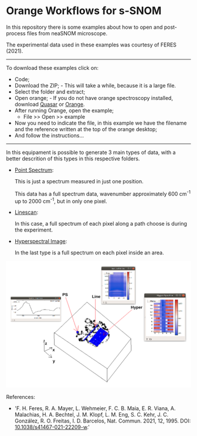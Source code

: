 # Orange Workflows for s-SNOM




In this repository there is some examples about how to open and post-process files from neaSNOM microscope.

The experimental data used in these examples was courtesy of FERES (2021).

------------

To download these examples click on:

   - Code;
   - Download the ZIP;
    - This will take a while, because it is a large file.
   - Select the folder and extract;
   - Open orange;
    - If you do not have orange spectroscopy installed, download [Quasar](https://quasar.codes) or [Orange](https://orangedatamining.com).
   - After running Orange, open the example;
      - File >> Open >> example
   - Now you need to indicate the file, in this example we have the filename and the reference written at the top of the orange desktop;
   - And follow the instructions...

-----------

In this equipament is possible to generate 3 main types of data, with a better descrition of this types in this respective folders.

 - [Point Spectrum](point-spectrum/):

	This is just a spectrum measured in just one position.

	This data has a full spectrum data, wavenumber approximately 600 cm<sup>-1</sup> up to 2000 cm<sup>-1</sup>, but in only one pixel.

 - [Linescan](linescan/):

 	In this case, a full spectrum of each pixel along a path choose is during the experiment.


 - [Hyperspectral Image](hyper/):

 	In the last type is a full spectrum on each pixel inside an area.


![example image](imgs/sample_example.png)





References:

 -  'F. H. Feres, R. A. Mayer, L. Wehmeier, F. C. B. Maia, E. R. Viana, A. Malachias, H. A. Bechtel, J. M. Klopf, L. M. Eng, S. C. Kehr, J. C. González, R. O. Freitas, I. D. Barcelos, Nat. Commun. 2021, 12, 1995. DOI: [10.1038/s41467-021-22209-w](https://doi.org/10.1038/s41467-021-22209-w).'